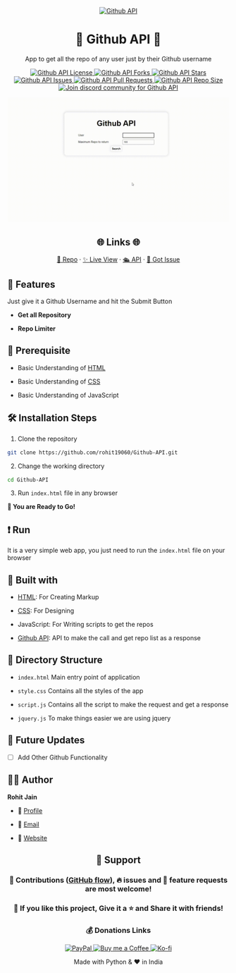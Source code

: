 <p align="center">
  <a href="https://github.com/rohit19060/Github-API" title="Github API">
    <img src="https://kingtechnologies.in/assets/images/logo.png" width="80px" alt="Github API" />
  </a>
</p>
<h1 align="center">🌟 Github API 🌟</h1>
<p align="center">App to get all the repo of any user just by their Github username</p>

<p align="center">
<a href="https://github.com/rohit19060/Github-API/blob/master/LICENSE" target="_blank" title="License">
<img src="https://img.shields.io/github/license/rohit19060/Github-API?label=License&logo=Github&style=flat-square" alt="Github API License" />
</a>
<a href="https://github.com/rohit19060/Github-API/fork" target="_blank" title="Forks">
<img src="https://img.shields.io/github/forks/rohit19060/Github-API?label=Forks&logo=Github&style=flat-square" alt="Github API Forks"/>
</a>
<a href="https://github.com/rohit19060/Github-API/stargazers" target="_blank" title="Stars">
<img src="https://img.shields.io/github/stars/rohit19060/Github-API?label=Stars&logo=Github&style=flat-square" alt="Github API Stars"/>
</a>
<a href="https://github.com/rohit19060/Github-API/issues" target="_blank" title="Issues">
<img src="https://img.shields.io/github/issues/rohit19060/Github-API?label=Issues&logo=Github&style=flat-square" alt="Github API Issues"/>
</a>
<a href="https://github.com/rohit19060/Github-API/pulls" target="_blank" title="Pull Requests">
<img src="https://img.shields.io/github/issues-pr/rohit19060/Github-API?label=Pull%20Requests&logo=Github&style=flat-square" alt="Github API Pull Requests"/>
</a>
<a href="https://github.com/rohit19060/Github-API" target="_blank" title="Repo Size">
<img src="https://img.shields.io/github/repo-size/rohit19060/Github-API?label=Repo%20Size&logo=Github&style=flat-square" alt="Github API Repo Size"/>
</a>
<a href="https://discord.gg/sDDHTPs97M" target="_blank" title="Join Community">
<img src="https://img.shields.io/discord/737854816402800690?color=%236d82cb&label=Join%20Community&logo=discord&logoColor=%23FFFFFF&style=flat-square" alt="Join discord community for Github API"/>
</a>
</p>

<p align="center" title="Github API gif"><img src="./assets/images/main.gif" alt="Github API gif" /></p>

<h2 align="center">🌐 Links 🌐</h2>
<p align="center">
    <a href="https://github.com/rohit19060/Github-API" title="Github API">📂 Repo</a>
    ·
    <a href="https://rohit19060.github.io/Github-API/" title="Github API">✨ Live View</a>
    ·
    <a href="https://api.github.com/" title="Github API">🛳 API</a>
    ·
    <a href="https://github.com/rohit19060/Github-API/issues/new/choose" title="🐛Report Bug/🎊Request Feature">🚀 Got Issue</a>
</p>

## 🚀 Features

Just give it a Github Username and hit the Submit Button

- **Get all Repository**

- **Repo Limiter**

## 🦋 Prerequisite

- Basic Understanding of [HTML](https://youtu.be/JHv2jmnrLlA "HTML - First Step Towards Web Development")

- Basic Understanding of [CSS](https://youtu.be/d1tP7ow7HbQ "CSS - Second Step Towards Web Development")

- Basic Understanding of JavaScript

## 🛠️ Installation Steps

1. Clone the repository

```Bash
git clone https://github.com/rohit19060/Github-API.git
```

2. Change the working directory

```Bash
cd Github-API
```

3. Run `index.html` file in any browser

**🎇 You are Ready to Go!**

## ❗ Run

It is a very simple web app, you just need to run the `index.html` file on your browser

## 👷 Built with

- [HTML](https://youtu.be/JHv2jmnrLlA "HTML - First Step Towards Web Development"): For Creating Markup

- [CSS](https://youtu.be/d1tP7ow7HbQ "CSS - Second Step Towards Web Development"): For Designing

- JavaScript: For Writing scripts to get the repos

- [Github API](https://api.github.com/ "Github API"): API to make the call and get repo list as a response

## 📂 Directory Structure

- `index.html` Main entry point of application

- `style.css` Contains all the styles of the app

- `script.js` Contains all the script to make the request and get a response

- `jquery.js` To make things easier we are using jquery

## 🎊 Future Updates

- [ ] Add Other Github Functionality

## 🧑🏻 Author

**Rohit Jain**

- 🌌 [Profile](https://github.com/rohit19060 "Rohit Jain")

- 🏮 [Email](mailto:rohitjain19060@gmail.com?subject=Hi%20from%20Github%20API "Hi!")

- 🦁 [Website](https://kingtechnologies.in "Welcome")

<h2 align="center">🤝 Support</h2>

<h3 align="center">🎀 Contributions (<a href="https://guides.github.com/introduction/flow">GitHub flow</a>), 🔥 issues and 🥮 feature requests are most welcome!</h3>

<h3 align="center">💙 If you like this project, Give it a ⭐ and Share it with friends!</h3>
<h3 align="center">💰 Donations Links</h3>
<p align="center">
<a href="https://www.paypal.me/kingrohitJ" target="_blank" title="PayPal"><img src="https://kingtechnologies.in/assets/images/paypal.png" alt="PayPal"/>
<a href="https://www.buymeacoffee.com/rohitjain" target="Buy me a Coffee/" title="PayPal"><img src="https://kingtechnologies.in/assets/images/coffee.png" alt="Buy me a Coffee"/>
<a href="https://ko-fi.com/rohitjain" target="_blank" title="Ko-fi"><img src="https://kingtechnologies.in/assets/images/kofi.png" alt="Ko-fi"/></a>
</p>

<p align="center">Made with Python & ❤️ in India</p>
